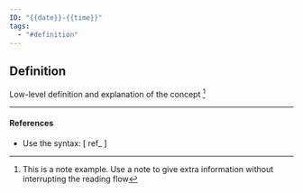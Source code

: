 ```yaml
---
ID: "{{date}}-{{time}}"
tags:
  - "#definition"
---
```

## Definition

Low-level definition and explanation of the concept [^1]

---
#### References
- Use the syntax: \[ ref_ ]

[^1]: This is a note example. Use a note to give extra information without interrupting the reading flow
